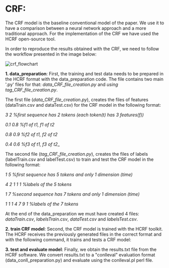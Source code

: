 # CRF:

The CRF model is the baseline conventional model of the paper. We use it to have a comparison between a neural network approach and a more traditional approach. For the implementation of the CRF we have used the HCRF open-source tool.

In order to reproduce the results obtained with the CRF, we need to follow the workflow presented in the image below:

![crf_flowchart](https://user-images.githubusercontent.com/23091295/29344532-e7a7a426-827b-11e7-9cae-d6870c8fbdd5.jpg)

__1. data_preparation__: First, the training and test data needs to be prepared in the HCRF format with the data_preparation code. The file contains two main '.py' files for that: _data_CRF_file_creation.py_ and _using tag_CRF_file_creation.py_. 

The first file (_data_CRF_file_creation.py_), creates the files of features (dataTrain.csv and dataTest.csv) for the CRF model in the following format:

_3    2    %first sequence has 2 tokens (each token(t) has 3 features(f))_

_0.1    0.8    %f1 of t1, f1 of t2_

_0.8    0.9    %f2 of t1, f2 of t2_

_0.4    0.6    %f3 of t1, f3 of t2__

The second file (_tag_CRF_file_creation.py_), creates the files of labels (labelTrain.csv and labelTest.csv) to train and test the CRF model in the following format:

_1 5 %first sequence has 5 tokens and only 1 dimension (time)_

_4 2 1 1 1 %labels of the 5 tokens_

_1 7 %second sequence has 7 tokens and only 1 dimension (time)_

_1 1 1 4 7 9 1 %labels of the 7 tokens_

At the end of the data_preparation we must have created 4 files: _dataTrain.csv_, _labelsTrain.csv_, _dataTest.csv_ and _labelsTest.csv_.

__2. train CRF model__: Second, the CRF model is trained with the HCRF toolkit. The HCRF receives the previously generated files in the correct format and with the following command, it trains and tests a CRF model:



__3. test and evaluate model__: Finally, we obtain the results.txt file from the HCRF software. We convert results.txt to a "conlleval" evaluation format (data_conll_preparation.py) and evaluate using the conlleval.pl perl file.


